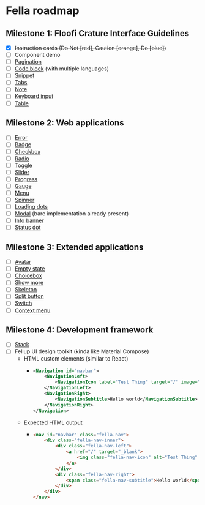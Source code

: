 # Fella roadmap

## Milestone 1: Floofi Crature Interface Guidelines
- [x] <s>Instruction cards (Do Not [red], Caution [orange], Do [blue])</s>
- [ ] Component demo
- [ ] [Pagination](https://vercel.com/geist/pagination)
- [ ] [Code block](https://vercel.com/geist/code-block) (with multiple languages)
- [ ] [Snippet](https://vercel.com/geist/snippet)
- [ ] [Tabs](https://vercel.com/geist/tabs)
- [ ] [Note](https://vercel.com/geist/note)
- [ ] [Keyboard input](https://vercel.com/geist/keyboard-input)
- [ ] [Table](https://vercel.com/geist/table)

## Milestone 2: Web applications
- [ ] [Error](https://vercel.com/geist/error)
- [ ] [Badge](https://vercel.com/geist/badge)
- [ ] [Checkbox](https://vercel.com/geist/checkbox)
- [ ] [Radio](https://vercel.com/geist/radio)
- [ ] [Toggle](https://vercel.com/geist/toggle)
- [ ] [Slider](https://vercel.com/geist/slider)
- [ ] [Progress](https://vercel.com/geist/progress)
- [ ] [Gauge](https://vercel.com/geist/gauge)
- [ ] [Menu](https://vercel.com/geist/menu)
- [ ] [Spinner](https://vercel.com/geist/spinner)
- [ ] [Loading dots](https://vercel.com/geist/loading-dots)
- [ ] [Modal](https://vercel.com/geist/modal) (bare implementation already present)
- [ ] [Info banner](https://vercel.com/geist/project-banner)
- [ ] [Status dot](https://vercel.com/geist/status-dot)

## Milestone 3: Extended applications
- [ ] [Avatar](https://vercel.com/geist/avatar)
- [ ] [Empty state](https://vercel.com/geist/empty-state)
- [ ] [Choicebox](https://vercel.com/geist/choicebox)
- [ ] [Show more](https://vercel.com/geist/show-more)
- [ ] [Skeleton](https://vercel.com/geist/skeleton)
- [ ] [Split button](https://vercel.com/geist/split-button)
- [ ] [Switch](https://vercel.com/geist/switch)
- [ ] [Context menu](https://vercel.com/geist/context-menu)

## Milestone 4: Development framework
- [ ] [Stack](https://vercel.com/geist/stack)
- [ ] Fellup UI design toolkit (kinda like Material Compose)
  - HTML custom elements (similar to React)
    - ```xml
      <Navigation id="navbar">
          <NavigationLeft>
              <NavigationIcon label="Test Thing" target="/" image="/assets/logo.png" />
          </NavigationLeft>
          <NavigationRight>
              <NavigationSubtitle>Hello world</NavigationSubtitle>
          </NavigationRight>
      </Navigation>
      ```
  - Expected HTML output
      - ```html
        <nav id="navbar" class="fella-nav">
            <div class="fella-nav-inner">
                <div class="fella-nav-left">
                    <a href="/" target="_blank">
                        <img class="fella-nav-icon" alt="Test Thing" src="/assets/logo.png">
                    </a>
                </div>
                <div class="fella-nav-right">
                    <span class="fella-nav-subtitle">Hello world</span>
                </div>
            </div>
        </nav>
        ```
